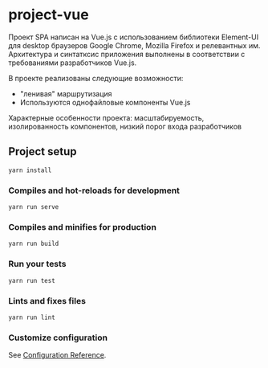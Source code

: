 # project-vue
Проект SPA написан на Vue.js  с использованием библиотеки Element-UI для desktop браузеров Google Chrome, Mozilla Firefox и релевантных им. Архитектура и синтатксис приложения выполнены в соответствии с требованиями разработчиков Vue.js.

В проекте реализованы следующие возможности:
- "ленивая" маршрутизация
- Используются однофайловые компоненты Vue.js

Характерные особенности проекта: 
масштабируемость, изолированность компонентов, низкий порог входа разработчиков

## Project setup
```
yarn install
```

### Compiles and hot-reloads for development
```
yarn run serve
```

### Compiles and minifies for production
```
yarn run build
```

### Run your tests
```
yarn run test
```

### Lints and fixes files
```
yarn run lint
```

### Customize configuration
See [Configuration Reference](https://cli.vuejs.org/config/).
